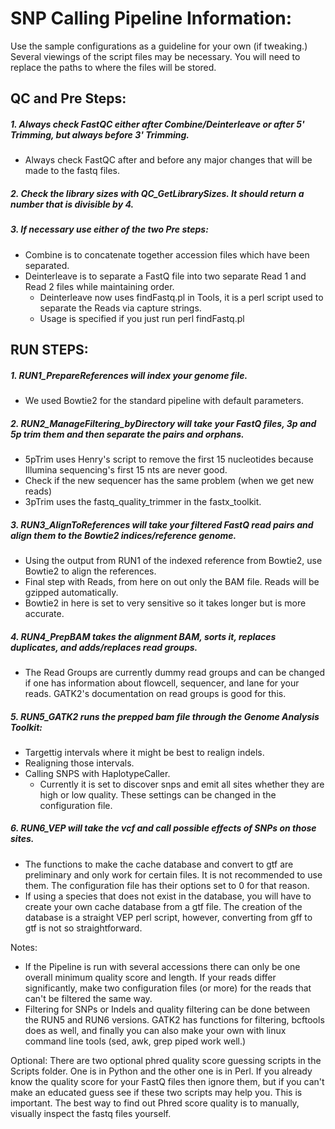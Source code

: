 # SNP Calling Pipeline Information:
Use the sample configurations as a guideline for your own (if tweaking.) Several viewings of the script files may be necessary.
You will need to replace the paths to where the files will be stored.

## QC and Pre Steps:
##### 1. Always check FastQC either after Combine/Deinterleave or after 5' Trimming, but always before 3' Trimming.
   - Always check FastQC after and before any major changes that will be made to the fastq files.
   
##### 2. Check the library sizes with QC_GetLibrarySizes. It should return a number that is divisible by 4.

##### 3. If necessary use either of the two Pre steps:
   - Combine is to concatenate together accession files which have been separated.
   - Deinterleave is to separate a FastQ file into two separate Read 1 and Read 2 files while maintaining order.
     * Deinterleave now uses findFastq.pl in Tools, it is a perl script used to separate the Reads via capture strings.
     * Usage is specified if you just run perl findFastq.pl
     
## RUN STEPS:
##### 1. RUN1_PrepareReferences will index your genome file.
   - We used Bowtie2 for the standard pipeline with default parameters.
   
##### 2. RUN2_ManageFiltering_byDirectory will take your FastQ files, 3p and 5p trim them and then separate the pairs and orphans.
   - 5pTrim uses Henry's script to remove the first 15 nucleotides because Illumina sequencing's first 15 nts are never good.
   - Check if the new sequencer has the same problem (when we get new reads)
   - 3pTrim uses the fastq_quality_trimmer in the fastx_toolkit.
   
##### 3. RUN3_AlignToReferences will take your filtered FastQ read pairs and align them to the Bowtie2 indices/reference genome.
   - Using the output from RUN1 of the indexed reference from Bowtie2, use Bowtie2 to align the references.
   - Final step with Reads, from here on out only the BAM file. Reads will be gzipped automatically.
   - Bowtie2 in here is set to very sensitive so it takes longer but is more accurate.
   
##### 4. RUN4_PrepBAM takes the alignment BAM, sorts it, replaces duplicates, and adds/replaces read groups.
   - The Read Groups are currently dummy read groups and can be changed if one has information about flowcell, sequencer, and lane for your reads. GATK2's documentation on read groups is good for this.
   
##### 5. RUN5_GATK2 runs the prepped bam file through the Genome Analysis Toolkit:
   - Targettig intervals where it might be best to realign indels.
   - Realigning those intervals.
   - Calling SNPS with HaplotypeCaller.
     * Currently it is set to discover snps and emit all sites whether they are high or low quality. These settings can be changed in the configuration file.
     
##### 6. RUN6_VEP will take the vcf and call possible effects of SNPs on those sites.
   - The functions to make the cache database and convert to gtf are preliminary and only work for certain files. It is not recommended to use them. The configuration file has their options set to 0 for that reason.
   - If using a species that does not exist in the database, you will have to create your own cache database from a gtf file. The creation of the database is a straight VEP perl script, however, converting from gff to gtf is not so straightforward.


Notes:
   - If the Pipeline is run with several accessions there can only be one overall minimum quality score and length. If your reads differ significantly, make two configuration files (or more) for the reads that can't be filtered the same way.
   - Filtering for SNPs or Indels and quality filtering can be done between the RUN5 and RUN6 versions. GATK2 has functions for filtering, bcftools does as well, and finally you can also make your own with linux command line tools (sed, awk, grep piped work well.)

Optional:
There are two optional phred quality score guessing scripts in the Scripts folder. One is in Python and the other one is in Perl. If you already know the quality score for your FastQ files then ignore them, but if you can't make an educated guess see if these two scripts may help you. This is important. The best way to find out Phred score quality is to manually, visually inspect the fastq files yourself.

